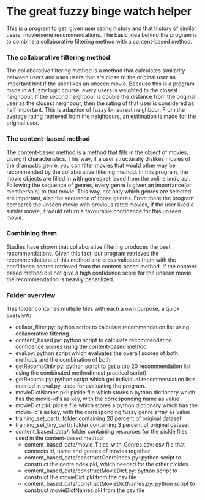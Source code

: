 # The great fuzzy binge watch helper

This is a program to get, given user rating history and that history of similar users, movie/serie recommendations.
The basic idea behind the program is to combine a collaborative filtering method with a content-based method.

### The collaborative filtering method

The collaborative filtering method is a method that calculates similarity between users and uses users that are close to the original user as important hint if the user
likes an unseen movie. Because this is a program made in a fuzzy logic course, every users is weighted to the closest neighbour. If the second neighbour is double the distance
from the original user as the closest neighbour, then the rating of that user is considered as half important. This is adaption of fuzzy k-nearest neighbour. From the 
average rating retrieved from the neighbours, an estimation is made for the original user.

### The content-based method

The content-based method is a method that fills in the object of movies, giving it characteristics. This way, if a user structurally dislikes movies of the dramactic genre,
you can filter movies that would other way be recommended by the collaborative filtering method. In this program, the movie objects are filled in with genres retrieved from
the online imdb api. Following the sequence of genres, every genre is given an importance(or membership) to that movie. This way, not only which genres are selected are important,
also the sequence of those genres. From there the program compares the unseen movie with previous rated movies, if the user liked a similar movie, it would return a favourable
confidence for this unseen movie.

### Combining them

Studies have shown that collaborative filtering produces the best recommendations. Given this fact, our program retrieves the recommendations of this method and cross validates
them with the confidence scores retrieved from the content-based method. If the content-based method did not give a high confidence score for the unseen movie, the recommendation
is heavily penatilized.

### Folder overview

This folder containes multiple files with each a own purpose, a quick overview:
- collabr_filter.py: python script to calculate recommendation list using collaborative filtering.
- content_based.py: python script to calculate recommendation confidence scores using the content-based method
- eval.py: python script which evaluates the overall scores of both methods and the combination of both
- getRecomsOnly.py: python script to get a top 20 recommendation list using the combinated method(most practical script).
- getRecoms.py: python script which get individual recommendation lists queried in eval.py, used for evaluating the program.
- movieDictNames.pkl: pickle file which stores a python dictionary which has the movie-id's as key, with the corresponding name as value
- movieDict.pkl: pickle file which stores a python dictionary which has the movie-id's as key, with the corresponding fuzzy genre array as value
- training_set_part/: folder containing 20 percent of original dataset
- training_set_tiny_part/: folder containing 3 percent of original dataset
- content_based_data/: folder containing resources for the pickle files used in the content-based method
	- content_based_data/movie_Titles_with_Genres.csv: csv file that connects id, name and genres of movies together
	- content_based_data/constructGenreIndex.py: python script to construct the genreIndex.pkl, which needed for the other pickles.
	- content_based_data/constructMovieDict.py: python script to construct the movieDict.pkl from the csv file
	- content_based_data/constructMovieDictNames.py: python script to construct movieDictNames.pkl from the csv file